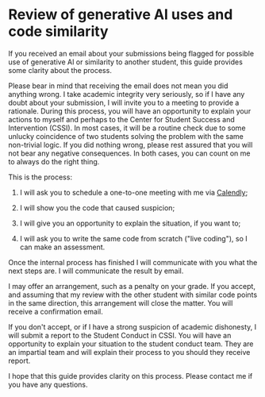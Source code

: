 # Review of generative AI uses and code similarity

If you received an email about your submissions being flagged for possible use of generative AI or similarity to another student, this guide provides some clarity about the process.

Please bear in mind that receiving the email does not mean you did anything wrong. I take academic integrity very seriously, so if I have any doubt about your submission, I will invite you to a meeting to provide a rationale. During this process, you will have an opportunity to explain your actions to myself and perhaps to the Center for Student Success and Intervention (CSSI). In most cases, it will be a routine check due to some unlucky coincidence of two students solving the problem with the same non-trivial logic. If you did nothing wrong, please rest assured that you will not bear any negative consequences. In both cases, you can count on me to always do the right thing.

This is the process:

1. I will ask you to schedule a one-to-one meeting with me via [Calendly](https://calendly.com/mm3509-columbia/meeting-with-miguel);

1. I will show you the code that caused suspicion;

1. I will give you an opportunity to explain the situation, if you want to;

1. I will ask you to write the same code from scratch ("live coding"), so I can make an assessment.

Once the internal process has finished I will communicate with you what the next steps are. I will communicate the result by email.

I may offer an arrangement, such as a penalty on your grade. If you accept, and assuming that my review with the other student with similar code points in the same direction, this arrangement will close the matter. You will receive a confirmation email.

If you don't accept, or if I have a strong suspicion of academic dishonesty, I will submit a report to the Student Conduct in CSSI. You will have an opportunity to explain your situation to the student conduct team. They are an impartial team and will explain their process to you should they receive report.

I hope that this guide provides clarity on this process. Please contact me if you have any questions.
